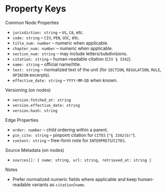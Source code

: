 # Property Keys

Common Node Properties
- `jurisdiction: string` – `US`, `CA`, etc.
- `code: string` – `CIV`, `PEN`, `USC`, etc.
- `title_num: number` – numeric when applicable.
- `chapter_num: number` – numeric when applicable.
- `section_num: string` – may include letters/subdivisions.
- `citation: string` – human-readable citation (`CIV § 3342`).
- `name: string` – official name/title.
- `text: string` – normalized text of the unit (for `SECTION`, `REGULATION`, `RULE`, `OPINION` excerpts).
- `effective_date: string` – `YYYY-MM-DD` when known.

Versioning (on nodes)
- `version.fetched_at: string`
- `version.effective_date: string`
- `version.hash: string`

Edge Properties
- `order: number` – child ordering within a parent.
- `pin_cite: string` – pinpoint citation for `CITES` (`"§ 3342(b)"`).
- `context: string` – free-form note for `INTERPRETS`/`CITES`.

Source Metadata (on nodes)
- `sources[]: { name: string, url: string, retrieved_at: string }`

Notes
- Prefer normalized numeric fields where applicable and keep human-readable variants as `citation`/`name`.
